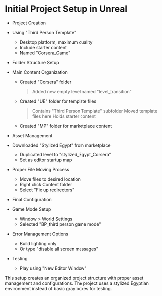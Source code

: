 # Initial Project Setup in Unreal

* Project Creation
 * Using "Third Person Template"
   - Desktop platform, maximum quality
   - Include starter content
   - Named "Corsera_Game"

* Folder Structure Setup
 * Main Content Organization
   - Created "Corsera" folder
     > Added new empty level named "level_transition"
   - Created "UE" folder for template files
     > Contains "Third Person Template" subfolder
     > Moved template files here
     > Holds starter content
   - Created "MP" folder for marketplace content

* Asset Management
 * Downloaded "Stylized Egypt" from marketplace
   - Duplicated level to "stylized_Egypt_Corsera"
   - Set as editor startup map
 * Proper File Moving Process
   - Move files to desired location
   - Right click Content folder
   - Select "Fix up redirectors"

* Final Configuration
 * Game Mode Setup
   - Window > World Settings
   - Selected "BP_third person game mode"
 * Error Management Options
   - Build lighting only
   - Or type "disable all screen messages"
 * Testing
   - Play using "New Editor Window"

This setup creates an organized project structure with proper asset management and configurations. The project uses a stylized Egyptian environment instead of basic gray boxes for testing.
